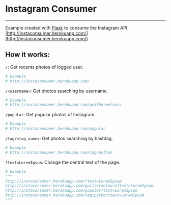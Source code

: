 # Instagram Consumer
----
Example created with [Flask](http://flask.pocoo.org/) to consume the Instagram API.
[http://instaconsumer.herokuapp.com/](http://instaconsumer.herokuapp.com/)

## How it works:

`/`: Get recents photos of logged user.
```python
# Example
# http://instaconsumer.herokuapp.com/
```
`/<username>`: Get photos searching by username.
```python
# Example
# http://instaconsumer.herokuapp.com/guilhermelouro
```

`/popular`: Get popular photos of Instagram.
```python
# Example
# http://instaconsumer.herokuapp.com/popular
```

`/tag/<tag_name>`: Get photos searching by hashtag.
```python
# Example
# http://instaconsumer.herokuapp.com/tag/python
```

`?text=LoremIpsum`: Change the central text of the page.
```python
# Example
"""
http://instaconsumer.herokuapp.com/?text=LoremIpsum
http://instaconsumer.herokuapp.com/guilhermelouro?text=LoremIpsum
http://instaconsumer.herokuapp.com/popular?text=LoremIpsum
http://instaconsumer.herokuapp.com/tag/python?text=LoremIpsum
"""
```

